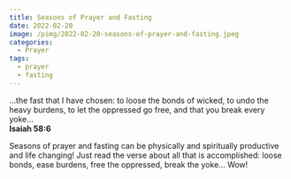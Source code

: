 ```yaml
---
title: Seasons of Prayer and Fasting
date: 2022-02-20
image: /pimg/2022-02-20-seasons-of-prayer-and-fasting.jpeg
categories:
  - Prayer
tags:
  - prayer
  - fasting
---
```


<p>…the fast that I have chosen: to loose the bonds of wicked, to undo the heavy burdens, to let the oppressed go free, and that you break every yoke…<br/><b>Isaiah 58:6</b></p><p></p><p>Seasons of prayer and fasting can be physically and spiritually productive and life changing! Just read the verse about all that is accomplished: loose bonds, ease burdens, free the oppressed, break the yoke… Wow!</p>

